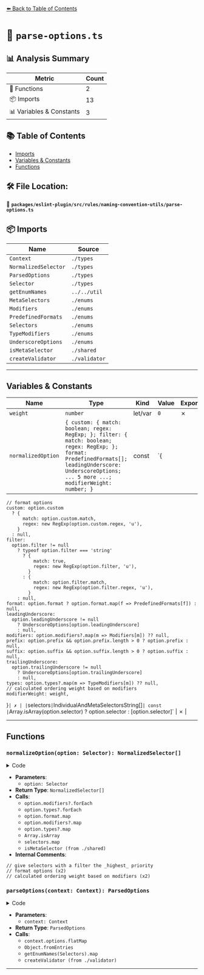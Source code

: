 [⬅️ Back to Table of Contents](../../../../../index.md)

# 📄 `parse-options.ts`

## 📊 Analysis Summary

| Metric | Count |
|--------|-------|
| 🔧 Functions | 2 |
| 📦 Imports | 13 |
| 📊 Variables & Constants | 3 |

## 📚 Table of Contents

- [Imports](#imports)
- [Variables & Constants](#variables-constants)
- [Functions](#functions)

## 🛠️ File Location:
📂 **`packages/eslint-plugin/src/rules/naming-convention-utils/parse-options.ts`**

## 📦 Imports

| Name | Source |
|------|--------|
| `Context` | `./types` |
| `NormalizedSelector` | `./types` |
| `ParsedOptions` | `./types` |
| `Selector` | `./types` |
| `getEnumNames` | `../../util` |
| `MetaSelectors` | `./enums` |
| `Modifiers` | `./enums` |
| `PredefinedFormats` | `./enums` |
| `Selectors` | `./enums` |
| `TypeModifiers` | `./enums` |
| `UnderscoreOptions` | `./enums` |
| `isMetaSelector` | `./shared` |
| `createValidator` | `./validator` |


---

## Variables & Constants

| Name | Type | Kind | Value | Exported |
|------|------|------|-------|----------|
| `weight` | `number` | let/var | `0` | ✗ |
| `normalizedOption` | `{ custom: { match: boolean; regex: RegExp; }; filter: { match: boolean; regex: RegExp; }; format: PredefinedFormats[]; leadingUnderscore: UnderscoreOptions; ... 5 more ...; modifierWeight: number; }` | const | `{
    // format options
    custom: option.custom
      ? {
          match: option.custom.match,
          regex: new RegExp(option.custom.regex, 'u'),
        }
      : null,
    filter:
      option.filter != null
        ? typeof option.filter === 'string'
          ? {
              match: true,
              regex: new RegExp(option.filter, 'u'),
            }
          : {
              match: option.filter.match,
              regex: new RegExp(option.filter.regex, 'u'),
            }
        : null,
    format: option.format ? option.format.map(f => PredefinedFormats[f]) : null,
    leadingUnderscore:
      option.leadingUnderscore != null
        ? UnderscoreOptions[option.leadingUnderscore]
        : null,
    modifiers: option.modifiers?.map(m => Modifiers[m]) ?? null,
    prefix: option.prefix && option.prefix.length > 0 ? option.prefix : null,
    suffix: option.suffix && option.suffix.length > 0 ? option.suffix : null,
    trailingUnderscore:
      option.trailingUnderscore != null
        ? UnderscoreOptions[option.trailingUnderscore]
        : null,
    types: option.types?.map(m => TypeModifiers[m]) ?? null,
    // calculated ordering weight based on modifiers
    modifierWeight: weight,
  }` | ✗ |
| `selectors` | `IndividualAndMetaSelectorsString[]` | const | `Array.isArray(option.selector)
    ? option.selector
    : [option.selector]` | ✗ |


---

## Functions

### `normalizeOption(option: Selector): NormalizedSelector[]`

<details><summary>Code</summary>

```ts
function normalizeOption(option: Selector): NormalizedSelector[] {
  let weight = 0;
  option.modifiers?.forEach(mod => {
    weight |= Modifiers[mod];
  });
  option.types?.forEach(mod => {
    weight |= TypeModifiers[mod];
  });

  // give selectors with a filter the _highest_ priority
  if (option.filter) {
    weight |= 1 << 30;
  }

  const normalizedOption = {
    // format options
    custom: option.custom
      ? {
          match: option.custom.match,
          regex: new RegExp(option.custom.regex, 'u'),
        }
      : null,
    filter:
      option.filter != null
        ? typeof option.filter === 'string'
          ? {
              match: true,
              regex: new RegExp(option.filter, 'u'),
            }
          : {
              match: option.filter.match,
              regex: new RegExp(option.filter.regex, 'u'),
            }
        : null,
    format: option.format ? option.format.map(f => PredefinedFormats[f]) : null,
    leadingUnderscore:
      option.leadingUnderscore != null
        ? UnderscoreOptions[option.leadingUnderscore]
        : null,
    modifiers: option.modifiers?.map(m => Modifiers[m]) ?? null,
    prefix: option.prefix && option.prefix.length > 0 ? option.prefix : null,
    suffix: option.suffix && option.suffix.length > 0 ? option.suffix : null,
    trailingUnderscore:
      option.trailingUnderscore != null
        ? UnderscoreOptions[option.trailingUnderscore]
        : null,
    types: option.types?.map(m => TypeModifiers[m]) ?? null,
    // calculated ordering weight based on modifiers
    modifierWeight: weight,
  };

  const selectors = Array.isArray(option.selector)
    ? option.selector
    : [option.selector];

  return selectors.map(selector => ({
    selector: isMetaSelector(selector)
      ? MetaSelectors[selector]
      : Selectors[selector],
    ...normalizedOption,
  }));
}
```
</details>

- **Parameters**:
  - `option: Selector`
- **Return Type**: `NormalizedSelector[]`
- **Calls**:
  - `option.modifiers?.forEach`
  - `option.types?.forEach`
  - `option.format.map`
  - `option.modifiers?.map`
  - `option.types?.map`
  - `Array.isArray`
  - `selectors.map`
  - `isMetaSelector (from ./shared)`
- **Internal Comments**:
```
// give selectors with a filter the _highest_ priority
// format options (x2)
// calculated ordering weight based on modifiers (x2)
```

### `parseOptions(context: Context): ParsedOptions`

<details><summary>Code</summary>

```ts
export function parseOptions(context: Context): ParsedOptions {
  const normalizedOptions = context.options.flatMap(normalizeOption);

  return Object.fromEntries(
    getEnumNames(Selectors).map(k => [
      k,
      createValidator(k, context, normalizedOptions),
    ]),
  ) as ParsedOptions;
}
```
</details>

- **Parameters**:
  - `context: Context`
- **Return Type**: `ParsedOptions`
- **Calls**:
  - `context.options.flatMap`
  - `Object.fromEntries`
  - `getEnumNames(Selectors).map`
  - `createValidator (from ./validator)`

---